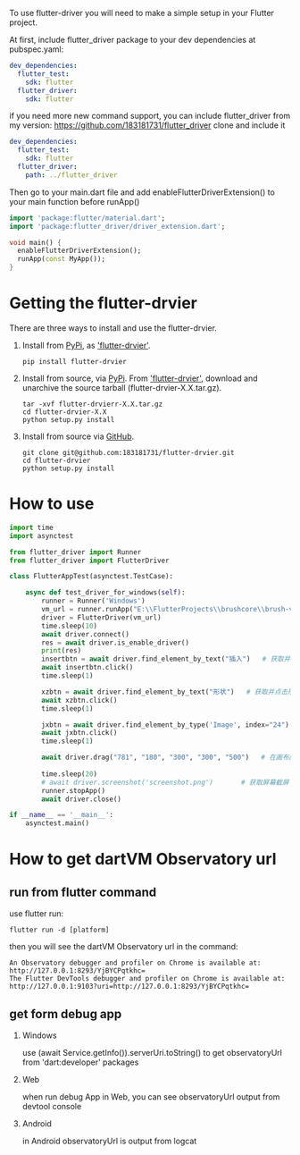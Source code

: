To use flutter-driver you will need to make a simple setup in your Flutter project.

At first, include flutter_driver package to your dev dependencies at pubspec.yaml:
```yaml
dev_dependencies:
  flutter_test:
    sdk: flutter
  flutter_driver:
    sdk: flutter
```
if you need more new command support, you can include flutter_driver from my version:
https://github.com/183181731/flutter_driver
clone and include it
```yaml
dev_dependencies:
  flutter_test:
    sdk: flutter
  flutter_driver:
    path: ../flutter_driver
```

Then go to your main.dart file and add enableFlutterDriverExtension() to your main function before runApp()
```dart
import 'package:flutter/material.dart';
import 'package:flutter_driver/driver_extension.dart';

void main() {
  enableFlutterDriverExtension();
  runApp(const MyApp());
}
```



# Getting the flutter-drvier

There are three ways to install and use the flutter-drvier.

1. Install from [PyPi](https://pypi.org), as ['flutter-drvier'](https://pypi.org/project/flutter-drvier/).

    ```shell
    pip install flutter-drvier
    ```

2. Install from source, via [PyPi](https://pypi.org). From ['flutter-drvier'](https://pypi.org/project/flutter-drvier/),
download and unarchive the source tarball (flutter-drvier-X.X.tar.gz).

    ```shell
    tar -xvf flutter-drvierr-X.X.tar.gz
    cd flutter-drvier-X.X
    python setup.py install
    ```

3. Install from source via [GitHub](https://github.com/183181731/flutter-drvier).

    ```shell
    git clone git@github.com:183181731/flutter-drvier.git
    cd flutter-drvier
    python setup.py install
    ```

# How to use

```python
import time
import asynctest

from flutter_driver import Runner
from flutter_driver import FlutterDriver

class FlutterAppTest(asynctest.TestCase):

    async def test_driver_for_windows(self):
        runner = Runner('Windows')
        vm_url = runner.runApp("E:\\FlutterProjects\\brushcore\\brush-v3\\flutter\\sample")
        driver = FlutterDriver(vm_url)
        time.sleep(10)
        await driver.connect()
        res = await driver.is_enable_driver()
        print(res)
        insertbtn = await driver.find_element_by_text("插入")   # 获取并点击插入菜单
        await insertbtn.click()
        time.sleep(1)

        xzbtn = await driver.find_element_by_text("形状")   # 获取并点击形状菜单
        await xzbtn.click()
        time.sleep(1)

        jxbtn = await driver.find_element_by_type('Image', index="24")   # 根据索引拿到具体某个形状的菜单
        await jxbtn.click()
        time.sleep(1)

        await driver.drag("781", "180", "300", "300", "500")   # 在画布的某个区域拖动绘制出图形
        
        time.sleep(20)
        # await driver.screenshot('screenshot.png')       # 获取屏幕截屏
        runner.stopApp()
        await driver.close()

if __name__ == '__main__':
    asynctest.main()
```

# How to get dartVM Observatory url

## run from flutter command

use flutter run:
```shell
flutter run -d [platform]
```
then you will see the dartVM Observatory url in the command:
```
An Observatory debugger and profiler on Chrome is available at: http://127.0.0.1:8293/YjBYCPqtkhc=
The Flutter DevTools debugger and profiler on Chrome is available at: http://127.0.0.1:9103?uri=http://127.0.0.1:8293/YjBYCPqtkhc=
```

## get form debug app

1. Windows

    use (await Service.getInfo()).serverUri.toString() to get observatoryUrl from 'dart:developer' packages

2. Web

      when run debug App in Web, you can see observatoryUrl output from devtool console

3. Android

    in Android observatoryUrl is output from logcat